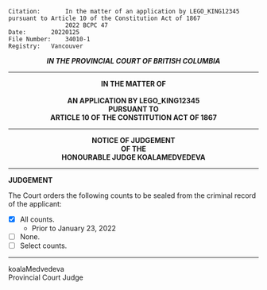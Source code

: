 	Citation:       In the matter of an application by LEGO_KING12345 pursuant to Article 10 of the Constitution Act of 1867
                	2022 BCPC 47
	Date:		20220125
	File Number:	34010-1
	Registry:	Vancouver

<p align="center"><b><i>IN THE PROVINCIAL COURT OF BRITISH COLUMBIA</b></i>

---

<p align="center"><b>
			    	IN THE MATTER OF
<br><br>		AN APPLICATION BY LEGO_KING12345
<br>				PURSUANT TO
<br>				ARTICLE 10 OF THE CONSTITUTION ACT OF 1867

---

<p align="center">		
		    		NOTICE OF JUDGEMENT
<br>				OF THE
<br>				HONOURABLE JUDGE KOALAMEDVEDEVA

</b>
	
---

**JUDGEMENT**

The Court orders the following counts to be sealed from the criminal record of the applicant:
- [x] All counts.
  - Prior to January 23, 2022
- [ ] None.
- [ ] Select counts.
	
---

 koalaMedvedeva<br>Provincial Court Judge
